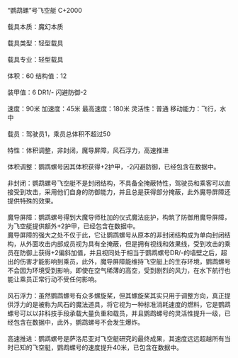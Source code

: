<title>“鹦鹉螺”号飞空艇</title>
<meta name="GENERATOR" content="WinCHM">
<meta http-equiv="Content-Type" content="text/html; charset=gb2312">
<br>“鹦鹉螺”号飞空艇 C+2000 
<br>
<br>载具本质：魔幻本质 
<br>
<br>载具类型：轻型载具 
<br>
<br>载具专业：轻型载具
<br>
<br>体积：60 结构值：12
<br>
<br>装甲值：6 DR1/- 闪避防御-2
<br>
<br>速度：90米 加速度：45米 最高速度：180米 灵活性：普通 移动能力：飞行，水中 
<br>
<br>载员：驾驶员1，乘员总体积不超过50 
<br>
<br>特性：体积调整，非封闭，魔导屏障，风石浮力，高速推进 
<br>
<br>体积调整：鹦鹉螺号因其体积获得+2护甲，-2闪避防御，已经包含在数据中。 
<br>
<br>非封闭：鹦鹉螺号飞空艇不是封闭结构，不具备全掩蔽特性，驾驶员和乘客可以直接受到攻击，采用他们自身的防御能力，并且总是获得部分掩蔽，此外魔导屏障还提供特殊的效果。 
<br>
<br>魔导屏障：鹦鹉螺号得到大魔导师杜加的仪式魔法庇护，构筑了防御用魔导屏障，为飞空艇提供额外+2护甲，已经包含在数据中。 
<br>魔导屏障的强大之处不仅于此，它让鹦鹉螺号从原本的非封闭结构成为单向封闭结构，从外面攻击内部成员视为具有全掩蔽，但是拥有视线和效果线，受到攻击的乘员在防御上获得+2偏斜加值，并且视同处于相当于鹦鹉螺号DR/-的墙壁之后，超出的伤害才能影响到乘员，此外，魔导屏障能维持飞空艇上的生存环境，鹦鹉螺号不会因为环境受到影响，即使在空气稀薄的高空，受到剧烈的风力，在水下航行也能让乘员正常行动不受任何影响。 
<br>
<br>风石浮力：虽然鹦鹉螺号有众多螺旋桨，但其螺旋桨其实只用于调整方向，真正提供浮力的是被称为风石的魔法道具，将它视为一种标准消耗速度的燃料，它是鹦鹉螺号可以以非科技手段承载大量负重和载员，并且鹦鹉螺号的灵活性提升一级，已经包含在数据中，此外，鹦鹉螺号不会发生爆炸。 
<br>
<br>高速推进：鹦鹉螺号是萨洛尼亚对飞空艇研究的最终成果，其速度远远超越所有当时已知的飞空艇，鹦鹉螺号的速度提升40米，已包含在数据中。